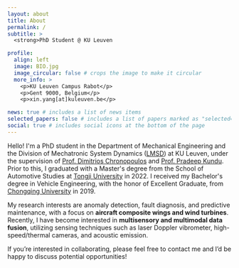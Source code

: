 ```yaml
---
layout: about
title: About
permalink: /
subtitle: >
  <strong>PhD Student @ KU Leuven

profile:
  align: left
  image: BIO.jpg
  image_circular: false # crops the image to make it circular
  more_info: >
    <p>KU Leuven Campus Rabot</p>
    <p>Gent 9000, Belgium</p>
    <p>xin.yang[at]kuleuven.be</p>

news: true # includes a list of news items
selected_papers: false # includes a list of papers marked as "selected={true}"
social: true # includes social icons at the bottom of the page
---
```


Hello! I'm a PhD student in the Department of Mechanical Engineering and the Division of Mechatronic System Dynamics ([LMSD](https://www.mech.kuleuven.be/en/mod)) at KU Leuven, under the supervision of [Prof. Dimitrios Chronopoulos](https://www.kuleuven.be/wieiswie/en/person/00144410) and [Prof. Pradeep Kundu](https://www.kuleuven.be/wieiswie/en/person/00155770). Prior to this, I graduated with a Master's degree from the School of Automotive Studies at [Tongji University](https://autoen.tongji.edu.cn/) in 2022. I received my Bachelor's degree in Vehicle Engineering, with the honor of Excellent Graduate, from [Chongqing University](https://mve.cqu.edu.cn/jxyyzgcywb/Home.htm) in 2019.

My research interests are anomaly detection, fault diagnosis, and predictive maintenance, with a focus on <strong>aircraft composite wings and wind turbines</strong>. Recently, I have become interested in <strong>multisensory and multimodal data fusion</strong>, utilizing sensing techniques such as laser Doppler vibrometer, high-speed/thermal cameras, and acoustic emission. 

If you’re interested in collaborating, please feel free to contact me and I’d be happy to discuss potential opportunities!
